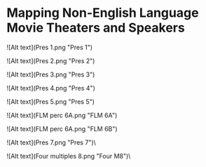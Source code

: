 # Mapping Non-English Language Movie Theaters and Speakers


![Alt text](Pres 1.png "Pres 1")



![Alt text](Pres 2.png "Pres 2")



![Alt text](Pres 3.png "Pres 3")



![Alt text](Pres 4.png "Pres 4")



![Alt text](Pres 5.png "Pres 5")



![Alt text](FLM perc 6A.png "FLM 6A")



![Alt text](FLM perc 6A.png "FLM 6B")



![Alt text](Pres 7.png "Pres 7")\\



![Alt text](Four multiples 8.png "Four M8")\



